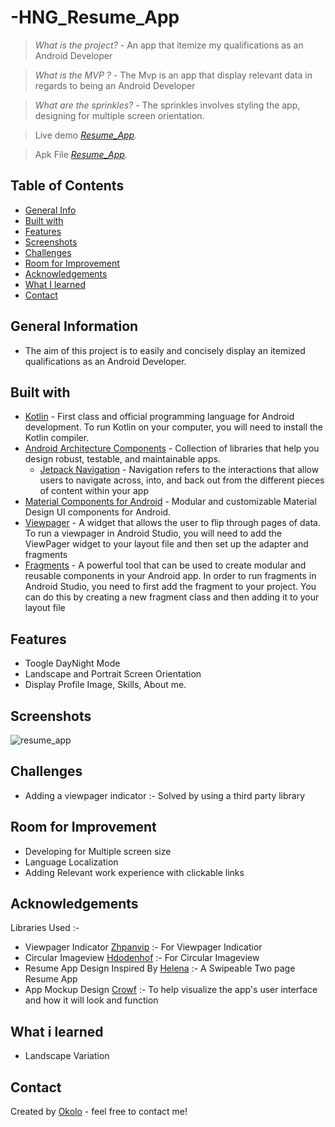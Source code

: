 # -HNG_Resume_App

> _What is the project?_ - An app that itemize my qualifications as an Android Developer 

> _What is the MVP ?_ - The Mvp is an app that display relevant data in regards to being an Android Developer 

> _What are the sprinkles?_ - The sprinkles involves styling the app, designing for multiple screen orientation.

> Live demo [_Resume_App_](https://appetize.io/app/vhrovqdoca4kmae4nnmhvcclwa?device=pixel6&osVersion=12.0&scale=50). 

> Apk File [_Resume_App_](https://drive.google.com/file/d/1VLXCoDVP8zKoh2__UC7_C3fYljH1YF9d/view?usp=share_link). 


## Table of Contents
* [General Info](#general-information)
* [Built with](#built-with)
* [Features](#features)
* [Screenshots](#screenshots)
* [Challenges](#challenges)
* [Room for Improvement](#room-for-improvement)
* [Acknowledgements](#acknowledgements)
* [What I learned](#what-i-learned)
* [Contact](#contact)

## General Information
- The aim of this project is to easily and concisely display an itemized qualifications as an Android Developer.

## Built with
- [Kotlin](https://kotlinlang.org/) - First class and official programming language for Android development. To run Kotlin on your computer, you will need to install the Kotlin compiler.
- [Android Architecture Components](https://developer.android.com/topic/libraries/architecture) - Collection of libraries that help you design robust, testable, and maintainable apps.
  - [Jetpack Navigation](https://developer.android.com/guide/navigation) - Navigation refers to the interactions that allow users to navigate across, into, and back out from the different pieces of content within your app
- [Material Components for Android](https://github.com/material-components/material-components-android) - Modular and customizable Material Design UI components for Android.
- [Viewpager](https://developer.android.com/guide/navigation/navigation-swipe-view) - A widget that allows the user to flip through pages of data. To run a viewpager in Android Studio, you will need to add the ViewPager widget to your layout file and then set up the adapter and fragments
- [Fragments](https://developer.android.com/guide/navigation/navigation-swipe-view) - A powerful tool that can be used to create modular and reusable components in your Android app. In order to run fragments in Android Studio, you need to first add the fragment to your project. You can do this by creating a new fragment class and then adding it to your layout file

## Features
- Toogle DayNight Mode 
- Landscape and Portrait Screen Orientation 
- Display Profile Image, Skills, About me.

## Screenshots
![resume_app](https://user-images.githubusercontent.com/54189037/200030633-965b5036-5589-4257-b763-6a32a55218d4.jpg)

## Challenges
- Adding a viewpager indicator :- Solved by using a third party library

## Room for Improvement
- Developing for Multiple screen size 
- Language Localization 
- Adding Relevant work experience with clickable links

## Acknowledgements
Libraries Used :-
- Viewpager Indicator [Zhpanvip](https://github.com/zhpanvip/viewpagerindicator) :- For Viewpager Indicatior
- Circular Imageview [Hdodenhof](https://github.com/hdodenhof/CircleImageView) :- For Circular Imageview
- Resume App Design Inspired By [Helena](https://dribbble.com/shots/14436103-Resume-App) :- A Swipeable Two page Resume App
- App Mockup Design [Crowf](https://www.freepik.com/author/crowf) :- To help visualize the app's user interface and how it will look and function

## What i learned
- Landscape Variation 

## Contact
Created by [Okolo](https://twitter.com/Okolo_Arthur) - feel free to contact me!
